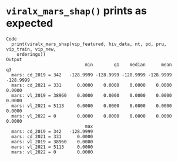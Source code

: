 # `viralx_mars_shap()` prints as expected

    Code
      print(viralx_mars_shap(vip_featured, hiv_data, nt, pd, pru, vip_train, vip_new,
        orderings))
    Output
                                  min        q1    median      mean        q3
      mars: cd_2019 = 342   -128.9999 -128.9999 -128.9999 -128.9999 -128.9999
      mars: cd_2021 = 331      0.0000    0.0000    0.0000    0.0000    0.0000
      mars: vl_2019 = 38960    0.0000    0.0000    0.0000    0.0000    0.0000
      mars: vl_2021 = 5113     0.0000    0.0000    0.0000    0.0000    0.0000
      mars: vl_2022 = 0        0.0000    0.0000    0.0000    0.0000    0.0000
                                  max
      mars: cd_2019 = 342   -128.9999
      mars: cd_2021 = 331      0.0000
      mars: vl_2019 = 38960    0.0000
      mars: vl_2021 = 5113     0.0000
      mars: vl_2022 = 0        0.0000

